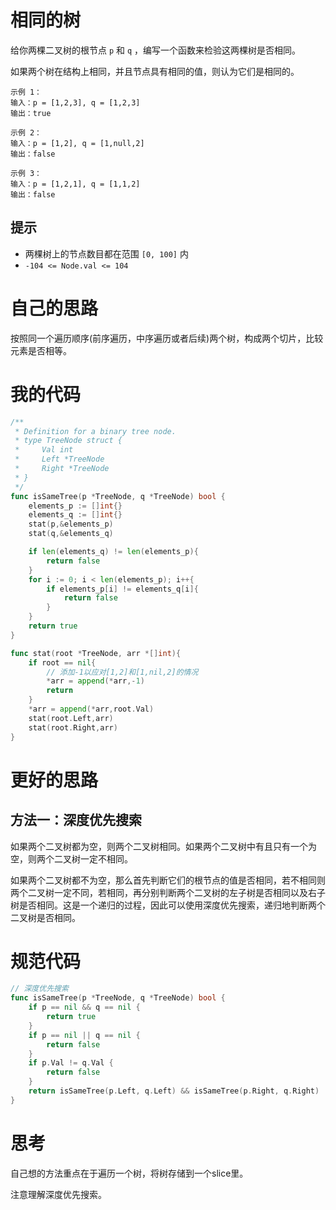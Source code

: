 # 相同的树

给你两棵二叉树的根节点 `p` 和 `q` ，编写一个函数来检验这两棵树是否相同。

如果两个树在结构上相同，并且节点具有相同的值，则认为它们是相同的。

```
示例 1：
输入：p = [1,2,3], q = [1,2,3]
输出：true

示例 2：
输入：p = [1,2], q = [1,null,2]
输出：false

示例 3：
输入：p = [1,2,1], q = [1,1,2]
输出：false
```

## 提示

- 两棵树上的节点数目都在范围 `[0, 100]` 内
- `-104 <= Node.val <= 104`

# 自己的思路

按照同一个遍历顺序(前序遍历，中序遍历或者后续)两个树，构成两个切片，比较元素是否相等。

# 我的代码

```go
/**
 * Definition for a binary tree node.
 * type TreeNode struct {
 *     Val int
 *     Left *TreeNode
 *     Right *TreeNode
 * }
 */
func isSameTree(p *TreeNode, q *TreeNode) bool {
    elements_p := []int{}
    elements_q := []int{}
    stat(p,&elements_p)
    stat(q,&elements_q)

    if len(elements_q) != len(elements_p){
        return false
    }
    for i := 0; i < len(elements_p); i++{
        if elements_p[i] != elements_q[i]{
            return false
        }
    }
    return true
}

func stat(root *TreeNode, arr *[]int){
    if root == nil{
        // 添加-1以应对[1,2]和[1,nil,2]的情况
        *arr = append(*arr,-1)
        return
    }
    *arr = append(*arr,root.Val)
    stat(root.Left,arr)
    stat(root.Right,arr)
}
```

# 更好的思路

## 方法一：深度优先搜索

如果两个二叉树都为空，则两个二叉树相同。如果两个二叉树中有且只有一个为空，则两个二叉树一定不相同。

如果两个二叉树都不为空，那么首先判断它们的根节点的值是否相同，若不相同则两个二叉树一定不同，若相同，再分别判断两个二叉树的左子树是否相同以及右子树是否相同。这是一个递归的过程，因此可以使用深度优先搜索，递归地判断两个二叉树是否相同。

# 规范代码

```go
// 深度优先搜索
func isSameTree(p *TreeNode, q *TreeNode) bool {
    if p == nil && q == nil {
        return true
    }
    if p == nil || q == nil {
        return false
    }
    if p.Val != q.Val {
        return false
    }
    return isSameTree(p.Left, q.Left) && isSameTree(p.Right, q.Right)
}


```

# 思考

自己想的方法重点在于遍历一个树，将树存储到一个slice里。

注意理解深度优先搜索。